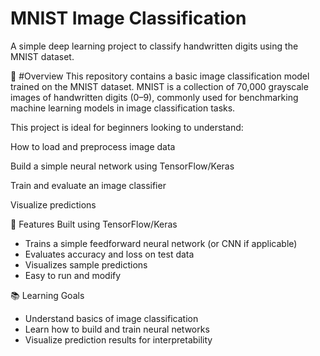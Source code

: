 # MNIST Image Classification
A simple deep learning project to classify handwritten digits using the MNIST dataset.

📌 #Overview
This repository contains a basic image classification model trained on the MNIST dataset. MNIST is a collection of 70,000 grayscale images of handwritten digits (0–9), commonly used for benchmarking machine learning models in image classification tasks.

This project is ideal for beginners looking to understand:

How to load and preprocess image data

Build a simple neural network using TensorFlow/Keras

Train and evaluate an image classifier

Visualize predictions

🚀 Features
Built using TensorFlow/Keras
- Trains a simple feedforward neural network (or CNN if applicable)
- Evaluates accuracy and loss on test data
- Visualizes sample predictions
- Easy to run and modify

📚 Learning Goals
- Understand basics of image classification
- Learn how to build and train neural networks
- Visualize prediction results for interpretability
